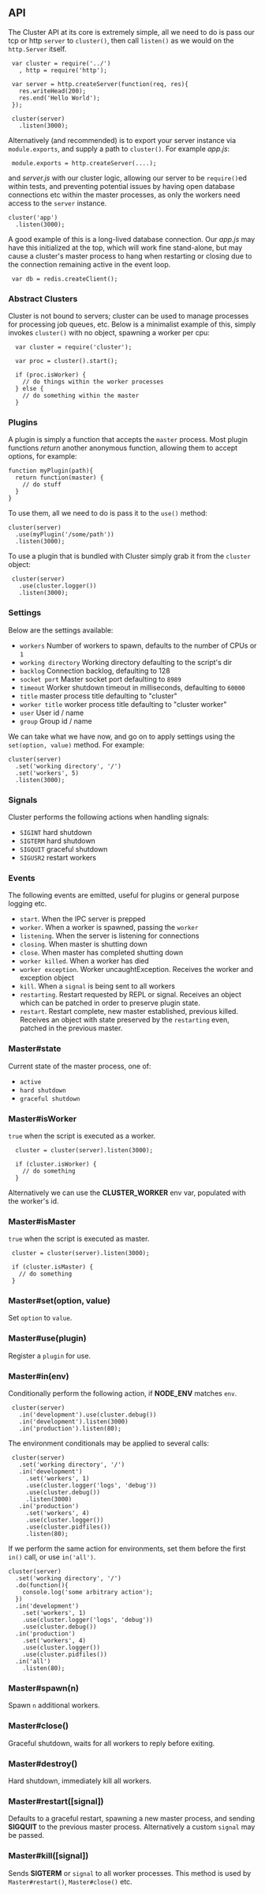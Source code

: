 ## API

 The Cluster API at its core is extremely simple, all we need to do is pass
 our tcp or http `server` to `cluster()`, then call `listen()` as we would on the `http.Server` itself.


     var cluster = require('../')
       , http = require('http');

     var server = http.createServer(function(req, res){
       res.writeHead(200);
       res.end('Hello World');
     });

     cluster(server)
       .listen(3000);

 Alternatively (and recommended) is to export your server instance via `module.exports`, and supply a path to `cluster()`. For example _app.js_:
 
     module.exports = http.createServer(....);

 and _server.js_ with our cluster logic, allowing our server to be `require()`ed within tests, and preventing potential issues by having open database connections etc within the master processes, as only the workers need access to the `server` instance.

    cluster('app')
      .listen(3000);

 A good example of this is a long-lived database connection. Our _app.js_ may have this initialized at the top, which will work fine stand-alone, but may cause a cluster's master process to hang when restarting or closing due to the connection remaining active in the event loop.
 
     var db = redis.createClient();

### Abstract Clusters

 Cluster is not bound to servers; cluster can be used to manage processes for processing job queues, etc. Below is a minimalist example of this, simply invokes `cluster()` with no object, spawning a worker per cpu:
 
      var cluster = require('cluster');

      var proc = cluster().start();

      if (proc.isWorker) {
        // do things within the worker processes
      } else {
        // do something within the master
      }

### Plugins

 A plugin is simply a function that accepts the `master` process. Most plugin functions _return_ another anonymous function, allowing them to accept options, for example:
 
    function myPlugin(path){
      return function(master) {
        // do stuff
      }
    }

 To use them, all we need to do is pass it to the `use()` method:
 
    cluster(server)
      .use(myPlugin('/some/path'))
      .listen(3000);

 To use a plugin that is bundled with Cluster simply grab it from the `cluster` object:
 
     cluster(server)
       .use(cluster.logger())
       .listen(3000);

### Settings

 Below are the settings available:
 
   - `workers`  Number of workers to spawn, defaults to the number of CPUs or `1`
   - `working directory`  Working directory defaulting to the script's dir
   - `backlog`  Connection backlog, defaulting to 128
   - `socket port`  Master socket port defaulting to `8989`
   - `timeout` Worker shutdown timeout in milliseconds, defaulting to `60000`
   - `title` master process title defaulting to "cluster"
   - `worker title` worker process title defaulting to "cluster worker"
   - `user`  User id / name
   - `group`  Group id / name

 We can take what we have now, and go on to apply settings using the `set(option, value)` method. For example:
 
    cluster(server)
      .set('working directory', '/')
      .set('workers', 5)
      .listen(3000);

### Signals

 Cluster performs the following actions when handling signals:
 
   - `SIGINT`   hard shutdown
   - `SIGTERM`  hard shutdown
   - `SIGQUIT`  graceful shutdown
   - `SIGUSR2`  restart workers

### Events

 The following events are emitted, useful for plugins or general purpose logging etc.
 
   - `start`. When the IPC server is prepped
   - `worker`. When a worker is spawned, passing the `worker`
   - `listening`. When the server is listening for connections
   - `closing`. When master is shutting down
   - `close`. When master has completed shutting down
   - `worker killed`. When a worker has died
   - `worker exception`. Worker uncaughtException. Receives the worker and exception object
   - `kill`. When a `signal` is being sent to all workers
   - `restarting`. Restart requested by REPL or signal. Receives an object
     which can be patched in order to preserve plugin state.
   - `restart`. Restart complete, new master established, previous killed.
     Receives an object with state preserved by the `restarting` even,
     patched in the previous master.

### Master#state

 Current state of the master process, one of:
 
   - `active`
   - `hard shutdown`
   - `graceful shutdown`

### Master#isWorker

 `true` when the script is executed as a worker.

      cluster = cluster(server).listen(3000);

      if (cluster.isWorker) {
        // do something
      }

  Alternatively we can use the __CLUSTER_WORKER__ env var, populated with
  the worker's id.

### Master#isMaster

`true` when the script is executed as master.

     cluster = cluster(server).listen(3000);

     if (cluster.isMaster) {
       // do something
     }

### Master#set(option, value)

  Set `option` to `value`.

### Master#use(plugin)

  Register a `plugin` for use.

### Master#in(env)

 Conditionally perform the following action, if 
 __NODE_ENV__ matches `env`.

     cluster(server)
       .in('development').use(cluster.debug())
       .in('development').listen(3000)
       .in('production').listen(80);

 The environment conditionals may be applied to several calls:
 
     cluster(server)
       .set('working directory', '/')
       .in('development')
         .set('workers', 1)
         .use(cluster.logger('logs', 'debug'))
         .use(cluster.debug())
         .listen(3000)
       .in('production')
         .set('workers', 4)
         .use(cluster.logger())
         .use(cluster.pidfiles())
         .listen(80);

  If we perform the same action for environments, set them before
  the first `in()` call, or use `in('all')`.

    cluster(server)
      .set('working directory', '/')
      .do(function(){
        console.log('some arbitrary action');
      })
      .in('development')
        .set('workers', 1)
        .use(cluster.logger('logs', 'debug'))
        .use(cluster.debug())
      .in('production')
        .set('workers', 4)
        .use(cluster.logger())
        .use(cluster.pidfiles())
      .in('all')
        .listen(80);

### Master#spawn(n)

  Spawn `n` additional workers.

### Master#close()

  Graceful shutdown, waits for all workers to reply before exiting.

### Master#destroy()

  Hard shutdown, immediately kill all workers.

### Master#restart([signal])

  Defaults to a graceful restart, spawning a new master process, and sending __SIGQUIT__ to the previous master process. Alternatively a custom `signal` may be passed.

### Master#kill([signal])

 Sends __SIGTERM__ or `signal` to all worker processes. This method is used by `Master#restart()`, `Master#close()` etc.
